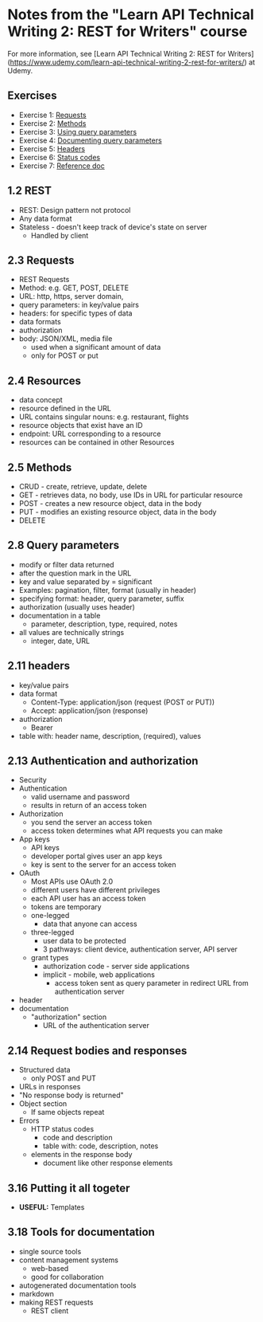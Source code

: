 # Notes from the "Learn API Technical Writing 2: REST for Writers" course
For more information, see [Learn API Technical Writing 2: REST for Writers] (https://www.udemy.com/learn-api-technical-writing-2-rest-for-writers/) at Udemy.

## Exercises
- Exercise 1: [Requests](exercise-1-requests.md)
- Exercise 2: [Methods](exercise-2-methodandurl.md)
- Exercise 3: [Using query parameters](exercise-3-queryparameters.md)
- Exercise 4: [Documenting query parameters](exercise-4-queryparameters.md)
- Exercise 5: [Headers](exercise-5-headers.md)
- Exercise 6: [Status codes](exercise-6-statuscodes.md)
- Exercise 7: [Reference doc](exercise-7-reference.md)

## 1.2 REST
* REST: Design pattern not protocol
* Any data format
* Stateless - doesn't keep track of device's state on server
  * Handled by client

## 2.3 Requests
* REST Requests
 * Method: e.g. GET, POST, DELETE  
 * URL: http, https, server domain,
 * query parameters: in key/value pairs
 * headers: for specific types of data
  * data formats
  * authorization
* body: JSON/XML, media file
  * used when a significant amount of data
  * only for POST or put

## 2.4 Resources
* data concept
* resource defined in the URL
* URL contains singular nouns: e.g. restaurant, flights
* resource objects that exist have an ID
* endpoint: URL corresponding to a resource
* resources can be contained in other Resources

## 2.5 Methods
* CRUD - create, retrieve, update, delete
* GET - retrieves data, no body, use IDs in URL for particular resource
* POST - creates a new resource object, data in the body
* PUT - modifies an existing resource object, data in the body
* DELETE

## 2.8 Query parameters
* modify or filter data returned
* after the question mark in the URL
* key and value separated by = significant
* Examples: pagination, filter, format (usually in header)
* specifying format: header, query parameter, suffix
* authorization (usually uses header)
* documentation in a table
  * parameter, description, type, required, notes
* all values are technically strings
  * integer, date, URL

## 2.11 headers
* key/value pairs
* data format
  * Content-Type: application/json (request (POST or PUT))
  * Accept: application/json (response)
* authorization
  * Bearer
* table with: header name, description, (required), values

## 2.13 Authentication and authorization
* Security
* Authentication
  * valid username and password
  * results in return of an access token
* Authorization
  * you send the server an access token
  * access token determines what API requests you can make
* App keys
  * API keys
  * developer portal gives user an app keys
  * key is sent to the server for an access token
* OAuth
  * Most APIs use OAuth 2.0
  * different users have different privileges
  * each API user has an access token
  * tokens are temporary
  * one-legged
    * data that anyone can access
  * three-legged
    * user data to be protected
    * 3 pathways: client device, authentication server, API server
  * grant types
    * authorization code - server side applications
    * implicit - mobile, web applications
      * access token sent as query parameter in redirect URL from authentication server
* header
* documentation
  * "authorization" section
    * URL of the authentication server

## 2.14 Request bodies and responses
* Structured data
  * only POST and PUT
* URLs in responses
* "No response body is returned"
* Object section
  * If same objects repeat
* Errors
  * HTTP status codes
    * code and description
    * table with: code, description, notes
  * elements in the response body
    * document like other response elements

## 3.16 Putting it all togeter
* **USEFUL:** Templates

## 3.18 Tools for documentation
* single source tools
* content management systems
  * web-based
  * good for collaboration
* autogenerated documentation tools
* markdown
* making REST requests
  * REST client

